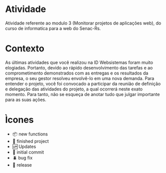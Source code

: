 # Atividade

Atividade referente ao modulo 3 (Monitorar projetos de aplicações web), do curso de informatica para a web do Senac-Rs.

# Contexto

As últimas atividades que você realizou na ID Websistemas foram muito elogiadas. Portanto, devido ao rápido desenvolvimento das tarefas e ao comprometimento demonstrados com as entregas e os resultados da empresa, o seu gestor resolveu envolvê-lo em uma nova demanda. Para entender o projeto, você foi convocado a participar da reunião de definição e delegação das atividades do projeto, a qual ocorrerá neste exato momento. Para tanto, não se esqueça de anotar tudo que julgar importante para as suas ações.


 # Ìcones
- :package: new functions
- :balloon: finished project
- :up: Updates
- :school_satchel: initial commit
- :beetle: bug fix
- :checkered_flag: release
